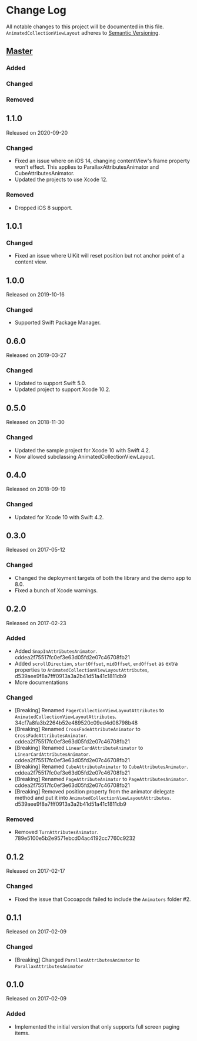 # Change Log
All notable changes to this project will be documented in this file.
`AnimatedCollectionViewLayout` adheres to [Semantic Versioning](http://semver.org/).

## [Master](https://github.com/KelvinJin/AnimatedCollectionViewLayout)
### Added

### Changed

### Removed

## 1.1.0

Released on 2020-09-20

### Changed
  + Fixed an issue where on iOS 14, changing contentView's frame property won't effect. This applies to ParallaxAttributesAnimator and CubeAttributesAnimator.
  + Updated the projects to use Xcode 12.

### Removed 
  + Dropped iOS 8 support.

## 1.0.1
### Changed
  + Fixed an issue where UIKit will reset position but not anchor point of a content view.

## 1.0.0

Released on 2019-10-16

### Changed
  + Supported Swift Package Manager.


## 0.6.0

Released on 2019-03-27

### Changed
  + Updated to support Swift 5.0.
  + Updated project to support Xcode 10.2.

## 0.5.0

Released on 2018-11-30

### Changed
  + Updated the sample project for Xcode 10 with Swift 4.2.
  + Now allowed subclassing AnimatedCollectionViewLayout.

## 0.4.0

Released on 2018-09-19

### Changed
  + Updated for Xcode 10 with Swift 4.2.

## 0.3.0

Released on 2017-05-12

### Changed
  + Changed the deployment targets of both the library and the demo app to 8.0.
  + Fixed a bunch of Xcode warnings.

## 0.2.0

Released on 2017-02-23

### Added

  + Added `SnapInAttributesAnimator`. cddea2f75517fc0ef3e63d05fd2e07c46708fb21
  + Added `scrollDirection`, `startOffset`, `midOffset`, `endOffset` as extra properties to `AnimatedCollectionViewLayoutAttributes`, d539aee9f8a7fff0913a3a2b41d51a41c1811db9
  + More documentations

### Changed

  + [Breaking] Renamed `PagerCollectionViewLayoutAttributes` to `AnimatedCollectionViewLayoutAttributes`. 34cf7a8fa3b2264b52e489520c09ed4d08798b48
  + [Breaking] Renamed `CrossFadeAttributeAnimator` to `CrossFadeAttributesAnimator`. cddea2f75517fc0ef3e63d05fd2e07c46708fb21
  + [Breaking] Renamed `LinearCardAttributeAnimator` to `LinearCardAttributesAnimator`. cddea2f75517fc0ef3e63d05fd2e07c46708fb21
  + [Breaking] Renamed `CubeAttributeAnimator` to `CubeAttributesAnimator`. cddea2f75517fc0ef3e63d05fd2e07c46708fb21
  + [Breaking] Renamed `PageAttributeAnimator` to `PageAttributesAnimator`. cddea2f75517fc0ef3e63d05fd2e07c46708fb21
  + [Breaking] Removed position property from the animator delegate method and put it into `AnimatedCollectionViewLayoutAttributes`. d539aee9f8a7fff0913a3a2b41d51a41c1811db9

### Removed

  + Removed `TurnAttributesAnimator`. 789e5100e5b2e9571ebcd04ac4192cc7760c9232

## 0.1.2

Released on 2017-02-17

### Changed

  + Fixed the issue that Cocoapods failed to include the `Animators` folder #2.

## 0.1.1
Released on 2017-02-09

### Changed

  + [Breaking] Changed `ParallexAttributesAnimator` to `ParallaxAttributesAnimator`

## 0.1.0
Released on 2017-02-09

### Added

  + Implemented the initial version that only supports full screen paging items.
